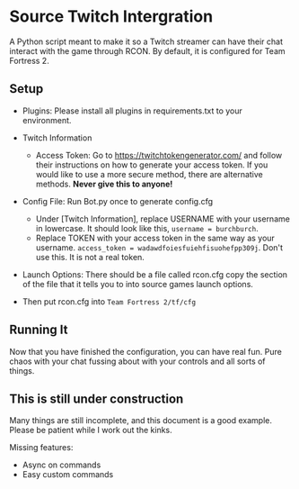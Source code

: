 
# Source Twitch Intergration

A Python script meant to make it so a Twitch streamer can have their chat interact with the game through RCON.
By default, it is configured for Team Fortress 2.

## Setup

- Plugins: Please install all plugins in requirements.txt to your environment.

- Twitch Information
  - Access Token: Go to https://twitchtokengenerator.com/ and follow their instructions on how to generate your access token. If you would like to use a more secure method, there are alternative methods. **Never give this to anyone!**

- Config File: Run Bot.py once to generate config.cfg
  - Under [Twitch Information], replace USERNAME with your username in lowercase. It should look like this, `username = burchburch`.
  - Replace TOKEN with your access token in the same way as your username. `access_token = wadawdfoiesfuiehfisuohefpp309j`. Don't use this. It is not a real token.

- Launch Options: There should be a file called rcon.cfg copy the section of the file that it tells you to into source games launch options.
- Then put rcon.cfg into `Team Fortress 2/tf/cfg`

## Running It

Now that you have finished the configuration, you can have real fun. Pure chaos with your chat fussing about with your controls and all sorts of things.

## This is still under construction

Many things are still incomplete, and this document is a good example. Please be patient while I work out the kinks.

Missing features:

- Async on commands
- Easy custom commands
